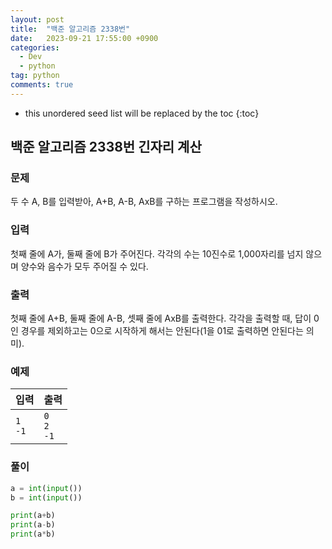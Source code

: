 ```yaml
---
layout: post
title:  "백준 알고리즘 2338번"
date:   2023-09-21 17:55:00 +0900
categories: 
  - Dev
  - python
tag: python
comments: true
---
```


* this unordered seed list will be replaced by the toc
{:toc}

## 백준 알고리즘 2338번 긴자리 계산

### 문제

두 수 A, B를 입력받아, A+B, A-B, AxB를 구하는 프로그램을 작성하시오.

### 입력

첫째 줄에 A가, 둘째 줄에 B가 주어진다. 각각의 수는 10진수로 1,000자리를 넘지 않으며 양수와 음수가 모두 주어질 수 있다.

### 출력

첫째 줄에 A+B, 둘째 줄에 A-B, 셋째 줄에 AxB를 출력한다. 각각을 출력할 때, 답이 0인 경우를 제외하고는 0으로 시작하게 해서는 안된다(1을 01로 출력하면 안된다는 의미).

### 예제

| 입력 | 출력 |
| --- | --- |
| `1` <br/> `-1` | `0` <br/> `2` <br/> `-1` |

### 풀이

```py
a = int(input())
b = int(input())

print(a+b)
print(a-b)
print(a*b)
```